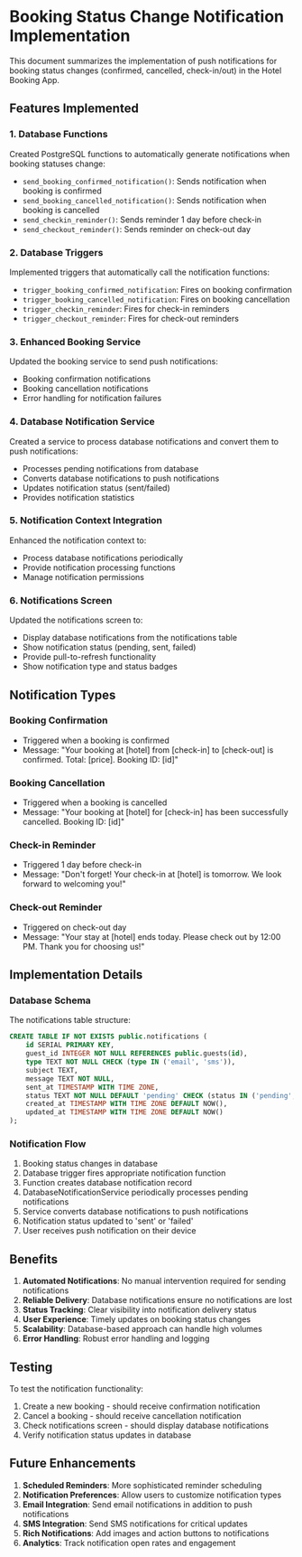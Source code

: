 # Booking Status Change Notification Implementation

This document summarizes the implementation of push notifications for booking status changes (confirmed, cancelled, check-in/out) in the Hotel Booking App.

## Features Implemented

### 1. Database Functions
Created PostgreSQL functions to automatically generate notifications when booking statuses change:
- `send_booking_confirmed_notification()`: Sends notification when booking is confirmed
- `send_booking_cancelled_notification()`: Sends notification when booking is cancelled
- `send_checkin_reminder()`: Sends reminder 1 day before check-in
- `send_checkout_reminder()`: Sends reminder on check-out day

### 2. Database Triggers
Implemented triggers that automatically call the notification functions:
- `trigger_booking_confirmed_notification`: Fires on booking confirmation
- `trigger_booking_cancelled_notification`: Fires on booking cancellation
- `trigger_checkin_reminder`: Fires for check-in reminders
- `trigger_checkout_reminder`: Fires for check-out reminders

### 3. Enhanced Booking Service
Updated the booking service to send push notifications:
- Booking confirmation notifications
- Booking cancellation notifications
- Error handling for notification failures

### 4. Database Notification Service
Created a service to process database notifications and convert them to push notifications:
- Processes pending notifications from database
- Converts database notifications to push notifications
- Updates notification status (sent/failed)
- Provides notification statistics

### 5. Notification Context Integration
Enhanced the notification context to:
- Process database notifications periodically
- Provide notification processing functions
- Manage notification permissions

### 6. Notifications Screen
Updated the notifications screen to:
- Display database notifications from the notifications table
- Show notification status (pending, sent, failed)
- Provide pull-to-refresh functionality
- Show notification type and status badges

## Notification Types

### Booking Confirmation
- Triggered when a booking is confirmed
- Message: "Your booking at [hotel] from [check-in] to [check-out] is confirmed. Total: [price]. Booking ID: [id]"

### Booking Cancellation
- Triggered when a booking is cancelled
- Message: "Your booking at [hotel] for [check-in] has been successfully cancelled. Booking ID: [id]"

### Check-in Reminder
- Triggered 1 day before check-in
- Message: "Don't forget! Your check-in at [hotel] is tomorrow. We look forward to welcoming you!"

### Check-out Reminder
- Triggered on check-out day
- Message: "Your stay at [hotel] ends today. Please check out by 12:00 PM. Thank you for choosing us!"

## Implementation Details

### Database Schema
The notifications table structure:
```sql
CREATE TABLE IF NOT EXISTS public.notifications (
    id SERIAL PRIMARY KEY,
    guest_id INTEGER NOT NULL REFERENCES public.guests(id),
    type TEXT NOT NULL CHECK (type IN ('email', 'sms')),
    subject TEXT,
    message TEXT NOT NULL,
    sent_at TIMESTAMP WITH TIME ZONE,
    status TEXT NOT NULL DEFAULT 'pending' CHECK (status IN ('pending', 'sent', 'failed')),
    created_at TIMESTAMP WITH TIME ZONE DEFAULT NOW(),
    updated_at TIMESTAMP WITH TIME ZONE DEFAULT NOW()
);
```

### Notification Flow
1. Booking status changes in database
2. Database trigger fires appropriate notification function
3. Function creates database notification record
4. DatabaseNotificationService periodically processes pending notifications
5. Service converts database notifications to push notifications
6. Notification status updated to 'sent' or 'failed'
7. User receives push notification on their device

## Benefits

1. **Automated Notifications**: No manual intervention required for sending notifications
2. **Reliable Delivery**: Database notifications ensure no notifications are lost
3. **Status Tracking**: Clear visibility into notification delivery status
4. **User Experience**: Timely updates on booking status changes
5. **Scalability**: Database-based approach can handle high volumes
6. **Error Handling**: Robust error handling and logging

## Testing

To test the notification functionality:

1. Create a new booking - should receive confirmation notification
2. Cancel a booking - should receive cancellation notification
3. Check notifications screen - should display database notifications
4. Verify notification status updates in database

## Future Enhancements

1. **Scheduled Reminders**: More sophisticated reminder scheduling
2. **Notification Preferences**: Allow users to customize notification types
3. **Email Integration**: Send email notifications in addition to push notifications
4. **SMS Integration**: Send SMS notifications for critical updates
5. **Rich Notifications**: Add images and action buttons to notifications
6. **Analytics**: Track notification open rates and engagement